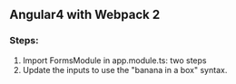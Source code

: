 ## Angular4 with Webpack 2

### Steps:
1. Import FormsModule in app.module.ts: two steps
2. Update the inputs to use the "banana in a box" syntax.

